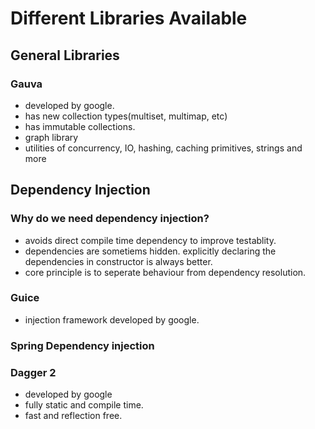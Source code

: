 # Different Libraries Available

## General Libraries
### Gauva
- developed by google.
- has new collection types(multiset, multimap, etc)
- has immutable collections.
- graph library
- utilities of concurrency, IO, hashing, caching primitives, strings and more

## Dependency Injection
### Why do we need dependency injection?
- avoids direct compile time dependency to improve testablity.
- dependencies are sometiems hidden. explicitly declaring the dependencies in constructor is always better.
- core principle is to seperate behaviour from dependency resolution.

### Guice
- injection framework developed by google. 

### Spring Dependency injection

### Dagger 2
- developed by google
- fully static and compile time.
- fast and reflection free.